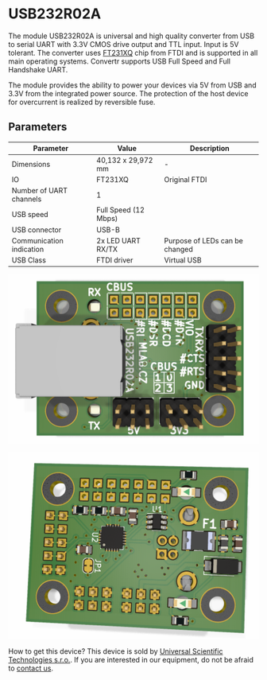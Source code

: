 # USB232R02A
The module USB232R02A is universal and high quality converter from USB to serial UART with  3.3V CMOS drive output and TTL input. Input is 5V tolerant. The converter uses [FT231XQ](https://ftdichip.com/products/ft231xq/) chip from FTDI and is supported in all main operating systems. Convertr supports USB Full Speed and Full Handshake UART. 

The module provides the ability to power your devices via 5V from USB and 3.3V from the integrated power source. The protection of the host device for overcurrent is realized by reversible fuse. 

## Parameters

| Parameter | Value | Description |
|-----------|-------|-------------|
|Dimensions | 40,132 x 29,972 mm | - |
| IO | FT231XQ | Original FTDI | 
| Number of UART channels | 1 | | 
| USB speed | Full Speed (12 Mbps) | |
| USB connector | USB-B | |
| Communication indication | 2x LED UART RX/TX | Purpose of LEDs can be changed |
| USB Class | FTDI driver | Virtual USB |


![USB232R02A Top](doc/img/USB232R02A_top.png)

![USB232R02A Bottom](doc/img/USB232R02A_bot.png) 


How to get this device? 
This device is sold by [Universal Scientific Technologies s.r.o.](www.ust.cz). If you are interested in our equipment, do not be afraid to [contact us](mailto:sale@ust.cz
).

